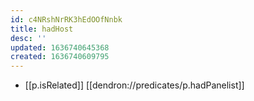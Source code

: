 ```yaml
---
id: c4NRshNrRK3hEdOOfNnbk
title: hadHost
desc: ''
updated: 1636740645368
created: 1636740609795
---
```




- [[p.isRelated]] [[dendron://predicates/p.hadPanelist]]
